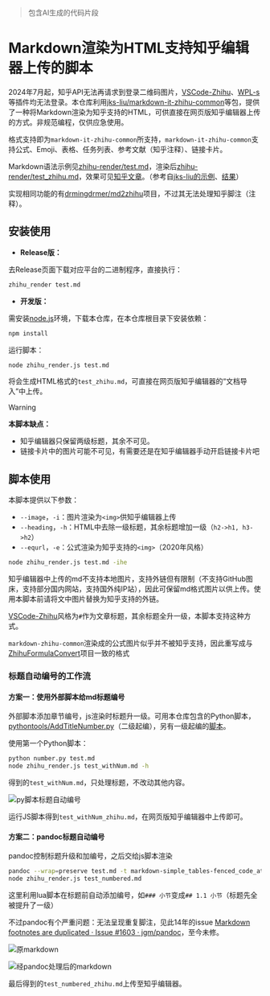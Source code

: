 > 包含AI生成的代码片段

# Markdown渲染为HTML支持知乎编辑器上传的脚本

2024年7月起，知乎API无法再请求到登录二维码图片，[VSCode-Zhihu](https://github.com/niudai/VSCode-Zhihu)、[WPL-s](https://github.com/jks-liu/WPL-s)等插件均无法登录。本仓库利用[jks-liu/markdown-it-zhihu-common](https://github.com/jks-liu/markdown-it-zhihu-common#readme)等包，提供了一种将Markdown渲染为知乎支持的HTML，可供直接在网页版知乎编辑器上传的方式。非规范编程，仅供应急使用。

格式支持即为`markdown-it-zhihu-common`所支持，`markdown-it-zhihu-common`支持公式、Emoji、表格、任务列表、参考文献（知乎注释）、链接卡片。

Markdown语法示例见[zhihu-render/test.md](https://github.com/marvel084/zhihu-render/blob/main/test.md)，渲染后[zhihu-render/test_zhihu.md](https://github.com/marvel084/zhihu-render/blob/main/test_zhihu.md)，效果可见[知乎文章](https://zhuanlan.zhihu.com/p/719814080)。（参考自[jks-liu的示例](https://github.com/jks-liu/zhihu/blob/master/WPLs-introduction-and-test.md)、[结果](https://zhuanlan.zhihu.com/p/390528313)）

实现相同功能的有[drmingdrmer/md2zhihu](https://github.com/drmingdrmer/md2zhihu)项目，不过其无法处理知乎脚注（注释）。

## 安装使用

- **Release版：** 

去Release页面下载对应平台的二进制程序，直接执行：

```bash
zhihu_render test.md
```

- **开发版：** 

需安装[node.js](https://nodejs.org/zh-cn)环境，下载本仓库，在本仓库根目录下安装依赖：

```bash
npm install
```

运行脚本：

```bash
node zhihu_render.js test.md
```

将会生成HTML格式的`test_zhihu.md`，可直接在网页版知乎编辑器的“文档导入”中上传。



> [!WARNING]
>
> **本脚本缺点：**
>
> - 知乎编辑器只保留两级标题，其余不可见。
> - 链接卡片中的图片可能不可见，有需要还是在知乎编辑器手动开启链接卡片吧






## 脚本使用

本脚本提供以下参数：

- `--image`，`-i`：图片渲染为`<img>`供知乎编辑器上传
- `--heading`，`-h`：HTML中去除一级标题，其余标题增加一级（`h2->h1, h3->h2`）
- `--equrl`，`-e`：公式渲染为知乎支持的`<img>`（2020年风格）

```bash
node zhihu_render.js test.md -ihe
```

知乎编辑器中上传的md不支持本地图片，支持外链但有限制（不支持GitHub图床，支持部分国内网站，支持国外纯IP站），因此可保留md格式图片以供上传。使用本脚本前请将文中图片替换为知乎支持的外链。

[VSCode-Zhihu](https://github.com/niudai/VSCode-Zhihu)风格为`#`作为文章标题，其余标题全升一级，本脚本支持这种方式。

`markdown-zhihu-common`渲染成的公式图片似乎并不被知乎支持，因此重写成与[ZhihuFormulaConvert](https://github.com/pluveto/ZhihuFormulaConvert)项目一致的格式


### 标题自动编号的工作流

#### 方案一：使用外部脚本给md标题编号

外部脚本添加章节编号，js渲染时标题升一级。可用本仓库包含的Python脚本，[pythontools/AddTitleNumber.py](https://github.com/frone/pythontools/blob/master/AddTitleNumber.py)（二级起编），另有一级起编的[脚本](https://blog.csdn.net/u012443641/article/details/126440876)。

使用第一个Python脚本：

```bash
python number.py test.md
node zhihu_render.js test_withNum.md -h
```

得到的`test_withNum.md`，只处理标题，不改动其他内容。

![py脚本标题自动编号](https://img.earlywolf.cn/img/202409132021928.png)

运行JS脚本得到`test_withNum_zhihu.md`，在网页版知乎编辑器中上传即可。



#### 方案二：pandoc标题自动编号

pandoc控制标题升级和加编号，之后交给js脚本渲染

```bash
pandoc --wrap=preserve test.md -t markdown-simple_tables-fenced_code_attributes --shift-heading-level-by=-1 -o test_numbered.md --lua-filter=heading-numbering.lua
node zhihu_render.js test_numbered.md
```

这里利用lua脚本在标题前自动添加编号，如`### 小节`变成`## 1.1 小节`（标题先全被提升了一级）

不过pandoc有个严重问题：无法呈现重复脚注，见此14年的issue [Markdown footnotes are duplicated · Issue #1603 · jgm/pandoc](https://github.com/jgm/pandoc/issues/1603)，至今未修。

![原markdown](https://img.earlywolf.cn/img/202409132021930.png)

![经pandoc处理后的markdown](https://img.earlywolf.cn/img/202409132021931.png)

最后得到的`test_numbered_zhihu.md`上传至知乎编辑器。



